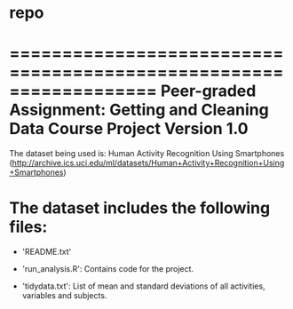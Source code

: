 # repo
==================================================================
Peer-graded Assignment: Getting and Cleaning Data Course Project
Version 1.0
==================================================================

The dataset being used is: 
Human Activity Recognition Using Smartphones
(http://archive.ics.uci.edu/ml/datasets/Human+Activity+Recognition+Using+Smartphones)

The dataset includes the following files:
=========================================

- 'README.txt'

- 'run_analysis.R': Contains code for the project.

- 'tidydata.txt': List of mean and standard deviations of all activities, variables and subjects.
